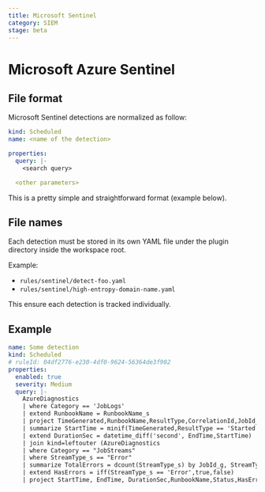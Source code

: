 ```yaml
---
title: Microsoft Sentinel
category: SIEM
stage: beta
---
```


<!-- vale Google.Headings = NO -->

# Microsoft Azure Sentinel

<!-- vale Google.Headings = YES -->

<PluginStatus :category="$frontmatter.category" :stage="$frontmatter.stage" />

## File format

Microsoft Sentinel detections are normalized as follow:

```yaml
kind: Scheduled
name: <name of the detection>

properties:
  query: |-
    <search query>

  <other parameters>
```

This is a pretty simple and straightforward format (example below).

## File names

Each detection must be stored in its own YAML file under the plugin directory inside the workspace root.

Example:

- `rules/sentinel/detect-foo.yaml`
- `rules/sentinel/high-entropy-domain-name.yaml`

This ensure each detection is tracked individually.

## Example

```yaml
name: Some detection
kind: Scheduled
# ruleId: 04df2776-e230-4df0-9624-56364de3f902
properties:
  enabled: true
  severity: Medium
  query: |-
    AzureDiagnostics
    | where Category == 'JobLogs'
    | extend RunbookName = RunbookName_s
    | project TimeGenerated,RunbookName,ResultType,CorrelationId,JobId_g
    | summarize StartTime = minif(TimeGenerated,ResultType == 'Started'),EndTime = minif(TimeGenerated,ResultType in ('Completed','Failed','Failed')), Status = tostring(parse_json(make_list_if(ResultType,ResultType in  ('Completed','Failed','Stopped')))[0]) by JobId_g,RunbookName
    | extend DurationSec = datetime_diff('second', EndTime,StartTime)
    | join kind=leftouter (AzureDiagnostics
    | where Category == "JobStreams"
    | where StreamType_s == "Error"
    | summarize TotalErrors = dcount(StreamType_s) by JobId_g, StreamType_s) on $left. JobId_g == $right. JobId_g
    | extend HasErrors = iff(StreamType_s == 'Error',true,false)
    | project StartTime, EndTime, DurationSec,RunbookName,Status,HasErrors,TotalErrors,JobId_g
```

